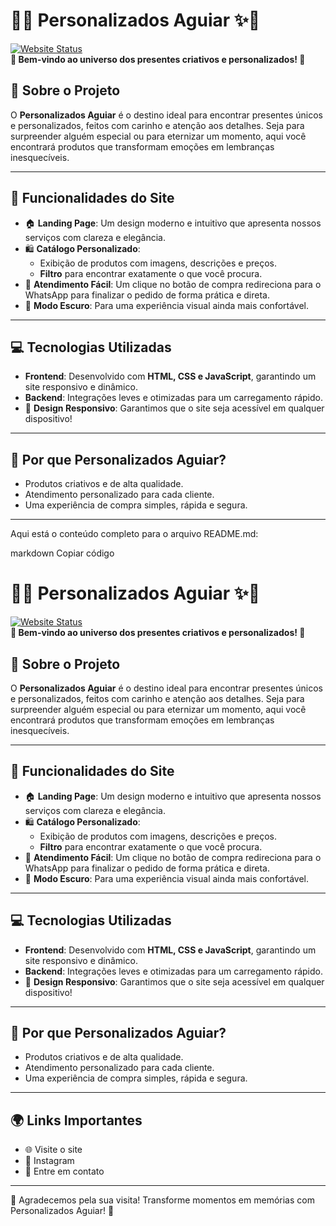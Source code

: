 # 🎨✨ **Personalizados Aguiar** ✨🎨  

[![Website Status](https://img.shields.io/website?down_color=red&down_message=Offline&style=for-the-badge&up_color=green&up_message=Online&url=https%3A%2F%2Fwww.personalizado-aguiar.shop)](https://www.personalizado-aguiar.shop)  
**🛒 Bem-vindo ao universo dos presentes criativos e personalizados! 🛒**  

## 🚀 Sobre o Projeto  
O **Personalizados Aguiar** é o destino ideal para encontrar presentes únicos e personalizados, feitos com carinho e atenção aos detalhes. Seja para surpreender alguém especial ou para eternizar um momento, aqui você encontrará produtos que transformam emoções em lembranças inesquecíveis.  

---

## 🌟 **Funcionalidades do Site**  
- 🏠 **Landing Page**: Um design moderno e intuitivo que apresenta nossos serviços com clareza e elegância.  
- 🛍️ **Catálogo Personalizado**:  
  - Exibição de produtos com imagens, descrições e preços.  
  - **Filtro** para encontrar exatamente o que você procura.  
- 💬 **Atendimento Fácil**: Um clique no botão de compra redireciona para o WhatsApp para finalizar o pedido de forma prática e direta.  
- 🌙 **Modo Escuro**: Para uma experiência visual ainda mais confortável.  

---

## 💻 **Tecnologias Utilizadas**  
- **Frontend**: Desenvolvido com **HTML, CSS e JavaScript**, garantindo um site responsivo e dinâmico.  
- **Backend**: Integrações leves e otimizadas para um carregamento rápido.  
- 🎨 **Design Responsivo**: Garantimos que o site seja acessível em qualquer dispositivo!  

---

## 🎁 **Por que Personalizados Aguiar?**  
- Produtos criativos e de alta qualidade.  
- Atendimento personalizado para cada cliente.  
- Uma experiência de compra simples, rápida e segura.  

---


Aqui está o conteúdo completo para o arquivo README.md:

markdown
Copiar código
# 🎨✨ **Personalizados Aguiar** ✨🎨  

[![Website Status](https://img.shields.io/website?down_color=red&down_message=Offline&style=for-the-badge&up_color=green&up_message=Online&url=https%3A%2F%2Fwww.personalizado-aguiar.shop)](https://www.personalizado-aguiar.shop)  
**🛒 Bem-vindo ao universo dos presentes criativos e personalizados! 🛒**  

## 🚀 Sobre o Projeto  
O **Personalizados Aguiar** é o destino ideal para encontrar presentes únicos e personalizados, feitos com carinho e atenção aos detalhes. Seja para surpreender alguém especial ou para eternizar um momento, aqui você encontrará produtos que transformam emoções em lembranças inesquecíveis.  

---

## 🌟 **Funcionalidades do Site**  
- 🏠 **Landing Page**: Um design moderno e intuitivo que apresenta nossos serviços com clareza e elegância.  
- 🛍️ **Catálogo Personalizado**:  
  - Exibição de produtos com imagens, descrições e preços.  
  - **Filtro** para encontrar exatamente o que você procura.  
- 💬 **Atendimento Fácil**: Um clique no botão de compra redireciona para o WhatsApp para finalizar o pedido de forma prática e direta.  
- 🌙 **Modo Escuro**: Para uma experiência visual ainda mais confortável.  

---

## 💻 **Tecnologias Utilizadas**  
- **Frontend**: Desenvolvido com **HTML, CSS e JavaScript**, garantindo um site responsivo e dinâmico.  
- **Backend**: Integrações leves e otimizadas para um carregamento rápido.  
- 🎨 **Design Responsivo**: Garantimos que o site seja acessível em qualquer dispositivo!  

---

## 🎁 **Por que Personalizados Aguiar?**  
- Produtos criativos e de alta qualidade.  
- Atendimento personalizado para cada cliente.  
- Uma experiência de compra simples, rápida e segura.  

---

## 🌍 Links Importantes
- 🌐 Visite o site
- 📸 Instagram
- 📩 Entre em contato

---

🎉 Agradecemos pela sua visita!
Transforme momentos em memórias com Personalizados Aguiar! 🌟
